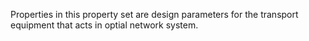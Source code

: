 Properties in this property set are design parameters for the transport equipment that acts in optial network system.
